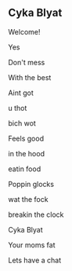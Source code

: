 ## Cyka Blyat

Welcome!

Yes

Don't mess

With the best


Aint got

u thot

bich wot


Feels good

in the hood

eatin food


Poppin glocks

wat the fock

breakin the clock


Cyka Blyat

Your moms fat

Lets have a chat


